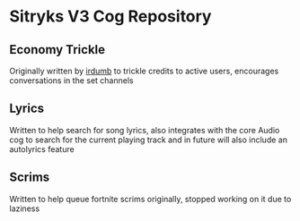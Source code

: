# Sitryks V3 Cog Repository


## Economy Trickle

Originally written by [irdumb](https://github.com/irdumbs) to trickle credits to active users, encourages conversations in the set channels

## Lyrics

Written to help search for song lyrics, also integrates with the core Audio cog to search for the current playing track and in future will also include an autolyrics feature

## Scrims

Written to help queue fortnite scrims originally, stopped working on it due to laziness
